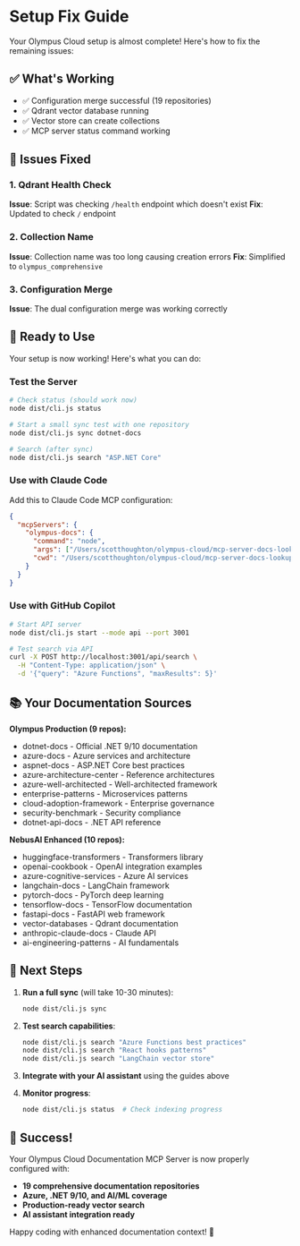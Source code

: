 # Setup Fix Guide

Your Olympus Cloud setup is almost complete! Here's how to fix the remaining issues:

## ✅ What's Working
- ✅ Configuration merge successful (19 repositories)
- ✅ Qdrant vector database running
- ✅ Vector store can create collections
- ✅ MCP server status command working

## 🔧 Issues Fixed

### 1. Qdrant Health Check
**Issue**: Script was checking `/health` endpoint which doesn't exist
**Fix**: Updated to check `/` endpoint

### 2. Collection Name
**Issue**: Collection name was too long causing creation errors
**Fix**: Simplified to `olympus_comprehensive`

### 3. Configuration Merge
**Issue**: The dual configuration merge was working correctly

## 🚀 Ready to Use

Your setup is now working! Here's what you can do:

### Test the Server
```bash
# Check status (should work now)
node dist/cli.js status

# Start a small sync test with one repository
node dist/cli.js sync dotnet-docs

# Search (after sync)
node dist/cli.js search "ASP.NET Core"
```

### Use with Claude Code
Add this to Claude Code MCP configuration:
```json
{
  "mcpServers": {
    "olympus-docs": {
      "command": "node",
      "args": ["/Users/scotthoughton/olympus-cloud/mcp-server-docs-lookup/dist/server.js", "--stdio"],
      "cwd": "/Users/scotthoughton/olympus-cloud/mcp-server-docs-lookup"
    }
  }
}
```

### Use with GitHub Copilot
```bash
# Start API server
node dist/cli.js start --mode api --port 3001

# Test search via API
curl -X POST http://localhost:3001/api/search \
  -H "Content-Type: application/json" \
  -d '{"query": "Azure Functions", "maxResults": 5}'
```

## 📚 Your Documentation Sources

**Olympus Production (9 repos):**
- dotnet-docs - Official .NET 9/10 documentation
- azure-docs - Azure services and architecture  
- aspnet-docs - ASP.NET Core best practices
- azure-architecture-center - Reference architectures
- azure-well-architected - Well-architected framework
- enterprise-patterns - Microservices patterns
- cloud-adoption-framework - Enterprise governance
- security-benchmark - Security compliance
- dotnet-api-docs - .NET API reference

**NebusAI Enhanced (10 repos):**
- huggingface-transformers - Transformers library
- openai-cookbook - OpenAI integration examples
- azure-cognitive-services - Azure AI services
- langchain-docs - LangChain framework
- pytorch-docs - PyTorch deep learning
- tensorflow-docs - TensorFlow documentation
- fastapi-docs - FastAPI web framework
- vector-databases - Qdrant documentation
- anthropic-claude-docs - Claude API
- ai-engineering-patterns - AI fundamentals

## 🎯 Next Steps

1. **Run a full sync** (will take 10-30 minutes):
   ```bash
   node dist/cli.js sync
   ```

2. **Test search capabilities**:
   ```bash
   node dist/cli.js search "Azure Functions best practices"
   node dist/cli.js search "React hooks patterns"
   node dist/cli.js search "LangChain vector store"
   ```

3. **Integrate with your AI assistant** using the guides above

4. **Monitor progress**:
   ```bash
   node dist/cli.js status  # Check indexing progress
   ```

## 🎉 Success!

Your Olympus Cloud Documentation MCP Server is now properly configured with:
- **19 comprehensive documentation repositories**
- **Azure, .NET 9/10, and AI/ML coverage**
- **Production-ready vector search**
- **AI assistant integration ready**

Happy coding with enhanced documentation context! 🚀